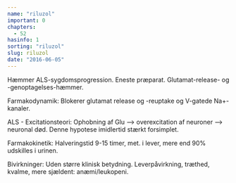 ```yaml
---
name: "riluzol"
important: 0
chapters:
  - 52
hasinfo: 1
sorting: "riluzol"
slug: riluzol
date: "2016-06-05"
---
```


Hæmmer ALS-sygdomsprogression. Eneste præparat. Glutamat-release- og
-genoptagelses-hæmmer.

Farmakodynamik: Blokerer glutamat release og -reuptake og V-gatede Na+-kanaler.

ALS - Excitationsteori: Ophobning af Glu --> overexcitation af neuroner -->
neuronal død. Denne hypotese imidlertid stærkt forsimplet.

Farmakokinetik: Halveringstid 9-15 timer, met. i lever, mere end 90% udskilles i
urinen.

Bivirkninger: Uden større klinisk betydning. Leverpåvirkning, træthed, kvalme,
mere sjældent: anæmi/leukopeni.
